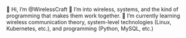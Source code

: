 👋 Hi, I’m @WirelessCraft
👀 I’m into wireless, systems, and the kind of programming that makes them work together.
🌱 I’m currently learning wireless communication theory, system-level technologies (Linux, Kubernetes, etc.), and programming (Python, MySQL, etc.)
